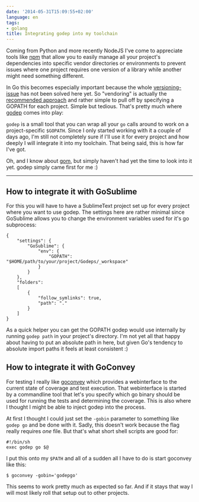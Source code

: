 ```yaml
---
date: '2014-05-31T15:09:55+02:00'
language: en
tags:
- golang
title: Integrating godep into my toolchain
---
```



Coming from Python and more recently NodeJS I've come to appreciate tools like
[npm][] that allow you to easily manage all your project's dependencies into
specific vendor directories or environments to prevent issues where one project
requires one version of a library while another might need something different.

In Go this becomes especially important because the whole [versioning-
issue][vers] has not been solved here yet. So "vendoring" is actually the
[recommended approach][govend] and rather simple to pull off by specifying a
GOPATH for each project. Simple but tedious. That's pretty much where [godep][]
comes into play:

`godep` is a small tool that you can wrap all your `go` calls around to work
on a project-specific `$GOPATH`. Since I only started working with it a couple of
days ago, I'm still not completely sure if I'll use it for every project and
how deeply I will integrate it into my toolchain. That being said, this is how
far I've got.

Oh, and I know about [gom][], but simply haven't had yet the time to look into
it yet. godep simply came first for me :)

-----------------

## How to integrate it with GoSublime

For this you will have to have a SublimeText project set up for every project
where you want to use godep. The settings here are rather minimal since
GoSublime allows you to change the environment variables used for it's go
subprocess:

```
{
    "settings": {
        "GoSublime": {
            "env": {
                "GOPATH": "$HOME/path/to/your/project/Godeps/_workspace"
            }
        }
    },
    "folders":
    [
        {
            "follow_symlinks": true,
            "path": "."
        }
    ]
}
```

As a quick helper you can get the GOPATH godep would use internally by running
`godep path` in your project's directory. I'm not yet all that happy about
having to put an absolute path in here, but given Go's tendency to absolute
import paths it feels at least consistent :)


## How to integrate it with GoConvey

For testing I really like [goconvey][] which provides a webinterface to the
current state of coverage and test execution. That webinterface is started by a
commandline tool that let's you specify which go binary should be used for
running the tests and determining the coverage. This is also where I thought I
might be able to inject godep into the process.

At first I thought I could just set the `-gobin` parameter to something like
`godep go` and be done with it. Sadly, this doesn't work because the flag really
requires *one* file. But that's what short shell scripts are good for:

```
#!/bin/sh
exec godep go $@
```

I put this onto my `$PATH` and all of a sudden all I have to do is start
goconvey like this:

```
$ goconvey -gobin='godepgo'
```

This seems to work pretty much as expected so far. And if it stays that way
I will most likely roll that setup out to other projects.

[gs]: https://github.com/DisposaBoy/GoSublime
[govend]: http://golang.org/doc/faq#get_version
[godep]: https://github.com/tools/godep
[goconvey]: http://goconvey.co/
[npm]: https://www.npmjs.org/
[gom]: https://github.com/mattn/gom
[vers]: http://www.goinggo.net/2014/01/go-package-management-for-2014.html